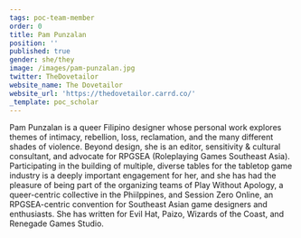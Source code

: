 ```yaml
---
tags: poc-team-member
order: 0
title: Pam Punzalan
position: ''
published: true
gender: she/they
image: /images/pam-punzalan.jpg
twitter: TheDovetailor
website_name: The Dovetailor
website_url: 'https://thedovetailor.carrd.co/'
_template: poc_scholar
---
```


Pam Punzalan is a queer Filipino designer whose personal work explores themes of intimacy, rebellion, loss, reclamation, and the many different shades of violence. Beyond design, she is an editor, sensitivity & cultural consultant, and advocate for RPGSEA (Roleplaying Games Southeast Asia). Participating in the building of multiple, diverse tables for the tabletop game industry is a deeply important engagement for her, and she has had the pleasure of being part of the organizing teams of Play Without Apology, a queer-centric collective in the Phiilppines, and Session Zero Online, an RPGSEA-centric convention for Southeast Asian game designers and enthusiasts. She has written for Evil Hat, Paizo, Wizards of the Coast, and Renegade Games Studio.
